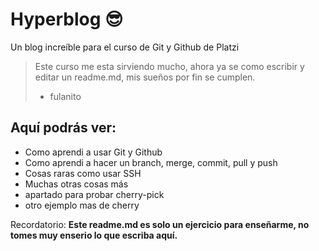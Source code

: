 # Hyperblog 😎
Un blog increíble para el curso de Git y Github de Platzi

>Este curso me esta sirviendo mucho, ahora ya se como escribir y editar un readme.md, mis sueños por fin se cumplen.
> - fulanito

## Aquí podrás ver:

* Como aprendi a usar Git y Github
* Como aprendi a hacer un branch, merge, commit, pull y push
* Cosas raras como usar SSH
* Muchas otras cosas más 
* apartado para probar cherry-pick
* otro ejemplo mas de cherry

Recordatorio: **Este readme.md es solo un ejercicio para enseñarme, no  tomes muy enserio lo que escriba aquí.**
